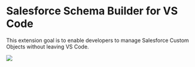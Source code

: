 # Salesforce Schema Builder for VS Code

This extension goal is to enable developers to manage Salesforce Custom Objects without leaving VS Code.

<img src="https://drive.google.com/uc?id=1R2yZk2vWjogi5Oh3C1CP7hUM52TzhiGl"></img>
